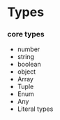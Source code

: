 # Types 

### core types

* number
* string
* boolean
* object
* Array
* Tuple
* Enum
* Any
* Literal types